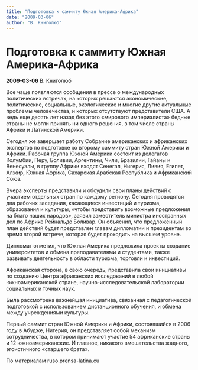```yaml
---
title: "Подготовка к саммиту Южная Америка-Африка"
date: "2009-03-06"
author: "В. Книголюб"
---
```


# Подготовка к саммиту Южная Америка-Африка

**2009-03-06** В. Книголюб

Все чаще появляются сообщения в прессе о международных политических встречах, на которых решаются экономические, политические, социальные, экологические и многие другие актуальные проблемы человечества, и которых отсутствуют представители США. А ведь еще десять лет назад без этого «мирового империалиста» бедные страны не могли принять ни одного решения, в том числе страны Африки и Латинской Америки.

Сегодня же завершает работу Собрание американских и африканских экспертов по подготовке ко второму саммиту стран Южной Америки и Африки. Рабочая группа Южной Америки состоит из делегатов Колумбии, Перу, Боливии, Аргентины, Чили, Бразилии, Гайаны и Венесуэлы, в группу Африки входят Сенегал, Нигерия, Ливия, Египет, Алжир, Южная Африка, Сахарская Арабская Республика и Африканский Союз.

Вчера эксперты представили и обсудили свои планы действий с участием отдельных стран по каждому региону. Сегодня проводятся два рабочих заседания, касающиеся инвестиций и туризма, образования и культуры, «чтобы представить возможные предложения на благо наших народов», заявил заместитель министра иностранных дел по Африке Рейнальдо Боливар. Он объяснил, что предложенный план действий будет представлен главам дипломатии и президентам во время второй встрече, которая будет проходить на высшем уровне.

Дипломат отметил, что Южная Америка предложила проекты создание университетов и обмена преподавателями и студентами, также развивать деятельность в области туризма, торговли и инвестиций.

Африканская сторона, в свою очередь, представила свои инициативы по созданию Центра африканских исследований в любой южноамериканской стране, научно-исследовательской лаборатории социальных и точных наук.

Была рассмотрена важнейшая инициатива, связанная с педагогической подготовкой с использованием дистанционного обучения, и обмена между учреждениями культуры.

Первый саммит стран Южной Америки и Африки, состоявшийся в 2006 году в Абудже, Нигерия, он представляет собой механизм сотрудничества, в котором принимают участие 54 африканские страны и 12 южноамериканские. И главное, никакого вмешательства жадного, эгоистичного «старшего брата».

По материалам ruso.prensa-latina.cu